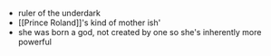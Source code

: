 * ruler of the underdark
* [[Prince Roland]]'s kind of mother ish'
* she was born a god, not created by one so she's inherently more powerful